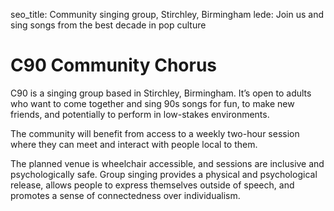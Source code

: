 seo_title: Community singing group, Stirchley, Birmingham
lede: Join us and sing songs from the best decade in pop culture

# C90 Community Chorus

C90 is a singing group based in Stirchley, Birmingham. It’s open to adults who want to come together and sing 90s songs for fun, to make new friends, and potentially to perform in low-stakes environments.

The community will benefit from access to a weekly two-hour session where they can meet and interact with people local to them.

The planned venue is wheelchair accessible, and sessions are inclusive and psychologically safe. Group singing provides a physical and psychological release, allows people to express themselves outside of speech, and promotes a sense of connectedness over individualism.